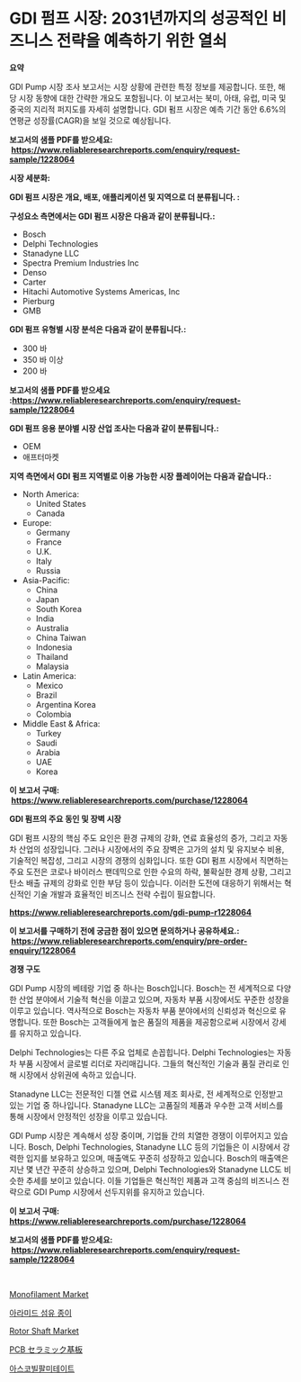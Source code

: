 <p><h1>GDI 펌프 시장: 2031년까지의 성공적인 비즈니스 전략을 예측하기 위한 열쇠</h1></p><p><strong>요약</strong></p>
<p><p>GDI Pump 시장 조사 보고서는 시장 상황에 관련한 특정 정보를 제공합니다. 또한, 해당 시장 동향에 대한 간략한 개요도 포함됩니다. 이 보고서는 북미, 아태, 유럽, 미국 및 중국의 지리적 퍼지도를 자세히 설명합니다. GDI 펌프 시장은 예측 기간 동안 6.6%의 연평균 성장률(CAGR)을 보일 것으로 예상됩니다.</p></p>
<p><strong>보고서의 샘플 PDF를 받으세요: &nbsp;<a href="https://www.reliableresearchreports.com/enquiry/request-sample/1228064">https://www.reliableresearchreports.com/enquiry/request-sample/1228064</a></strong></p>
<p><strong>시장 세분화:</strong></p>
<p><strong> GDI 펌프 시장은 개요, 배포, 애플리케이션 및 지역으로 더 분류됩니다. :</strong></p>
<p><strong>구성요소 측면에서는 GDI 펌프 시장은 다음과 같이 분류됩니다.:</strong></p>
<p><ul><li>Bosch</li><li>Delphi Technologies</li><li>Stanadyne LLC</li><li>Spectra Premium Industries Inc</li><li>Denso</li><li>Carter</li><li>Hitachi Automotive Systems Americas, Inc</li><li>Pierburg</li><li>GMB</li></ul></p>
<p><strong> GDI 펌프 유형별 시장 분석은 다음과 같이 분류됩니다.:</strong></p>
<p><ul><li>300 바</li><li>350 바 이상</li><li>200 바</li></ul></p>
<p><strong>보고서의 샘플 PDF를 받으세요 :<a href="https://www.reliableresearchreports.com/enquiry/request-sample/1228064">https://www.reliableresearchreports.com/enquiry/request-sample/1228064</a></strong></p>
<p><strong> GDI 펌프 응용 분야별 시장 산업 조사는 다음과 같이 분류됩니다.:</strong></p>
<p><ul><li>OEM</li><li>애프터마켓</li></ul></p>
<p><strong>지역 측면에서 GDI 펌프 지역별로 이용 가능한 시장 플레이어는 다음과 같습니다.:</strong></p>
<p><ul>
    <li>
        North America:
        <ul>
            <li>United States</li>
            <li>Canada</li>
        </ul>
    </li>
    <li>
        Europe:
        <ul>
            <li>Germany</li>
            <li>France</li>
            <li>U.K.</li>
            <li>Italy</li>
            <li>Russia</li>
        </ul>
    </li>
    <li>
        Asia-Pacific:
        <ul>
            <li>China</li>
            <li>Japan</li>
            <li>South Korea</li>
            <li>India</li>
            <li>Australia</li>
            <li>China Taiwan</li>
            <li>Indonesia</li>
            <li>Thailand</li>
            <li>Malaysia</li>
        </ul>
    </li>
    <li>
        Latin America:
        <ul>
            <li>Mexico</li>
            <li>Brazil</li>
            <li>Argentina Korea</li>
            <li>Colombia</li>
        </ul>
    </li>
    <li>
        Middle East & Africa:
        <ul>
            <li>Turkey</li>
            <li>Saudi</li>
            <li>Arabia</li>
            <li>UAE</li>
            <li>Korea</li>
        </ul>
    </li>
    </ul></p>
<p><strong>이 보고서 구매: &nbsp;<a href="https://www.reliableresearchreports.com/purchase/1228064">https://www.reliableresearchreports.com/purchase/1228064</a></strong></p>
<p><strong>GDI 펌프의 주요 동인 및 장벽 시장</strong></p>
<p><p>GDI 펌프 시장의 핵심 주도 요인은 환경 규제의 강화, 연료 효율성의 증가, 그리고 자동차 산업의 성장입니다. 그러나 시장에서의 주요 장벽은 고가의 설치 및 유지보수 비용, 기술적인 복잡성, 그리고 시장의 경쟁의 심화입니다. 또한 GDI 펌프 시장에서 직면하는 주요 도전은 코로나 바이러스 팬데믹으로 인한 수요의 하락, 불확실한 경제 상황, 그리고 탄소 배출 규제의 강화로 인한 부담 등이 있습니다. 이러한 도전에 대응하기 위해서는 혁신적인 기술 개발과 효율적인 비즈니스 전략 수립이 필요합니다.</p></p>
<p><strong><a href="https://www.reliableresearchreports.com/gdi-pump-r1228064">https://www.reliableresearchreports.com/gdi-pump-r1228064</a></strong></p>
<p><strong>이 보고서를 구매하기 전에 궁금한 점이 있으면 문의하거나 공유하세요.: &nbsp;<a href="https://www.reliableresearchreports.com/enquiry/pre-order-enquiry/1228064">https://www.reliableresearchreports.com/enquiry/pre-order-enquiry/1228064</a></strong></p>
<p><strong>경쟁 구도</strong></p>
<p><p>GDI Pump 시장의 베테랑 기업 중 하나는 Bosch입니다. Bosch는 전 세계적으로 다양한 산업 분야에서 기술적 혁신을 이끌고 있으며, 자동차 부품 시장에서도 꾸준한 성장을 이루고 있습니다. 역사적으로 Bosch는 자동차 부품 분야에서의 신뢰성과 혁신으로 유명합니다. 또한 Bosch는 고객들에게 높은 품질의 제품을 제공함으로써 시장에서 강세를 유지하고 있습니다. </p><p>Delphi Technologies는 다른 주요 업체로 손꼽힙니다. Delphi Technologies는 자동차 부품 시장에서 글로벌 리더로 자리매깁니다. 그들의 혁신적인 기술과 품질 관리로 인해 시장에서 상위권에 속하고 있습니다. </p><p>Stanadyne LLC는 전문적인 디젤 연료 시스템 제조 회사로, 전 세계적으로 인정받고 있는 기업 중 하나입니다. Stanadyne LLC는 고품질의 제품과 우수한 고객 서비스를 통해 시장에서 안정적인 성장을 이루고 있습니다. </p><p>GDI Pump 시장은 계속해서 성장 중이며, 기업들 간의 치열한 경쟁이 이루어지고 있습니다. Bosch, Delphi Technologies, Stanadyne LLC 등의 기업들은 이 시장에서 강력한 입지를 보유하고 있으며, 매출액도 꾸준히 성장하고 있습니다. Bosch의 매출액은 지난 몇 년간 꾸준히 상승하고 있으며, Delphi Technologies와 Stanadyne LLC도 비슷한 추세를 보이고 있습니다. 이들 기업들은 혁신적인 제품과 고객 중심의 비즈니스 전략으로 GDI Pump 시장에서 선두지위를 유지하고 있습니다.</p></p>
<p><strong>이 보고서 구매: &nbsp; <a href="https://www.reliableresearchreports.com/purchase/1228064">https://www.reliableresearchreports.com/purchase/1228064</a></strong></p>
<p><strong>보고서의 샘플 PDF를 받으세요: &nbsp;<a href="https://www.reliableresearchreports.com/enquiry/request-sample/1228064">https://www.reliableresearchreports.com/enquiry/request-sample/1228064</a></strong><strong></strong></p>
<p>&nbsp;</p>
<p><p><a href="https://www.linkedin.com/pulse/monofilament-market-dynamics-2024-2031-also-its-trends-projections-7v3tc?trackingId=mFZSTJGTV32eg2AE6j6y4A%3D%3D">Monofilament Market</a></p><p><a href="https://medium.com/@costelcaramitru2022/%EC%95%84%EB%9D%BC%EB%AF%B8%EB%93%9C-%EC%84%AC%EC%9C%A0-%EC%A2%85%EC%9D%B4-%EC%8B%9C%EC%9E%A5-%EC%A0%90%EC%9C%A0%EC%9C%A8-%EB%B3%80%ED%99%94-%EB%B0%8F-%EC%8B%9C%EC%9E%A5-%EC%84%B1%EC%9E%A5-%ED%8A%B8%EB%A0%8C%EB%93%9C-2024-2031-f7ef443c6164">아라미드 섬유 종이</a></p><p><a href="https://github.com/ChiragRP21/Market-Research-Report-List-4/blob/main/rotor-shaft-market.md">Rotor Shaft Market</a></p><p><a href="https://github.com/ksxzwxabcuynh011/Market-Research-Report-List-1/blob/main/288317326756.md">PCB セラミック基板</a></p><p><a href="https://medium.com/@arthuralety6767836754/%EC%95%84%EC%8A%A4%EC%BD%94%EB%A5%B4%EB%B9%84%EB%A5%B4-%ED%8C%94%EB%AF%B8%ED%85%8C%EC%9D%B4%ED%8A%B8-%EC%8B%9C%EC%9E%A5-%EA%B7%9C%EB%AA%A8-%EC%8B%9C%EC%9E%A5-%EC%A0%84%EB%A7%9D-%EB%B0%8F-%EC%8B%9C%EC%9E%A5-%EC%98%88%EC%B8%A1-2024%EB%85%84%EB%B6%80%ED%84%B0-2031%EB%85%84-5a07929cbc0a">아스코빌팔미테이트</a></p></p>